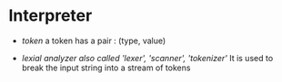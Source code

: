 # Interpreter

- *token*
    a token has a pair : (type, value)

- *lexial analyzer*
    _also called 'lexer', 'scanner', 'tokenizer'_
    It is used to break the input string into a stream of tokens